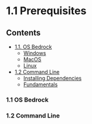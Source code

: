 # 1.1 Prerequisites

## Contents 
- [1.1. OS Bedrock](#1.1-os-bedrock)
  - [Windows]()
  - [MacOS]()
  - [Linux ]()
- [1.2 Command Line](#command-line)
  - [Installing Dependencies]()
  - [Fundamentals]()

### 1.1 OS Bedrock

### 1.2 Command Line